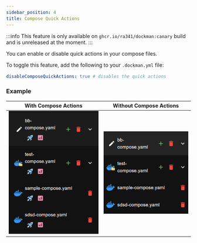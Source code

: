 ```yaml
---
sidebar_position: 4
title: Compose Quick Actions
---
```


:::info
This feature is only available on `ghcr.io/ra341/dockman:canary` build
and is unreleased at the moment.
:::

You can enable or disable quick actions in your compose files.

To toggle this feature, add the following to your `.dockman.yml` file:

```yaml title=".dockman.yml"
disableComposeQuickActions: true # disables the quick actions
```

### Example

| With Compose Actions                          | Without Compose Actions                                           |
|-----------------------------------------------|-------------------------------------------------------------------|
| ![quick-actions.png](./img/quick-actions.png) | ![without-compose-actions.png](./img/without-compose-actions.png) |
